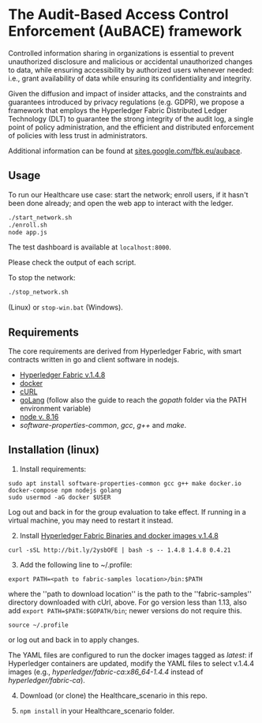 # The Audit-Based Access Control Enforcement (AuBACE) framework

Controlled information sharing in organizations is essential to prevent unauthorized disclosure and malicious or accidental unauthorized changes to data, while ensuring accessibility by authorized users whenever needed: i.e., grant availability of data while ensuring its confidentiality and integrity.

Given the diffusion and impact of insider attacks, and the constraints and guarantees introduced by privacy regulations (e.g. GDPR), we propose a framework that employs the Hyperledger Fabric Distributed Ledger Technology (DLT) to guarantee the strong integrity of the audit log, a single point of policy administration, and the efficient and distributed enforcement of policies with less trust in administrators.

Additional information can be found at [sites.google.com/fbk.eu/aubace](https://sites.google.com/fbk.eu/aubace).

## Usage

To run our Healthcare use case: start the network; enroll users, if it hasn't been done already; and open the web app to interact with the ledger.

```bash
./start_network.sh
./enroll.sh
node app.js
```

The test dashboard is available at `localhost:8000`.

Please check the output of each script.

To stop the network:

```bash
./stop_network.sh
```

(Linux) or `stop-win.bat` (Windows). 

## Requirements

The core requirements are derived from Hyperledger Fabric, with smart contracts written in go and client software in nodejs.

* [Hyperledger Fabric v.1.4.8](https://hyperledger-fabric.readthedocs.io/en/release-1.4/install.html)
* [docker](https://docs.docker.com)
* [cURL](http://curl.haxx.se/download.html)
* [goLang](https://golang.org/dl/) (follow also the guide to reach the *gopath* folder via the PATH environment variable)
* [node v. 8.16](https://nodejs.org/dist/latest-v8.x)
* *software-properties-common*, *gcc*, *g++* and *make*.

## Installation (linux)

1.	Install requirements:

```shell
sudo apt install software-properties-common gcc g++ make docker.io docker-compose npm nodejs golang
sudo usermod -aG docker $USER
```

Log out and back in for the group evaluation to take effect. If running in a virtual machine, you may need to restart it instead.

2. Install [Hyperledger Fabric Binaries and docker images v.1.4.8](https://hyperledger-fabric.readthedocs.io/en/release-1.4/install.html)
```shell
curl -sSL http://bit.ly/2ysbOFE | bash -s -- 1.4.8 1.4.8 0.4.21
````

3. Add the following line to ~\/.profile:

```shell
export PATH=<path to fabric-samples location>/bin:$PATH
```

where the ''path to download location'' is the path to the ''fabric-samples'' directory downloaded with cUrl, above. For go version less than 1.13, also add `export PATH=$PATH:$GOPATH/bin`; newer versions do not require this.

```shell
source ~/.profile
```
or log out and back in to apply changes.

The YAML files are configured to run the docker images tagged as *latest*: if Hyperledger containers are updated, modify the YAML files to select v.1.4.4 images (e.g., *hyperledger/fabric-ca:x86_64-1.4.4* instead of *hyperledger/fabric-ca*). 

4.	Download (or clone) the Healthcare\_scenario in this repo.

5.	`npm install` in your Healthcare\_scenario folder.

